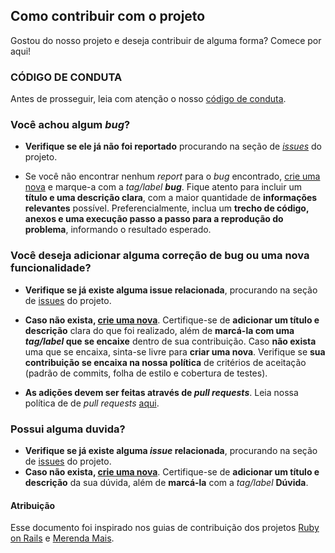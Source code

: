 ## Como contribuir com o projeto
Gostou do nosso projeto e deseja contribuir de alguma forma? Comece por aqui! 

### CÓDIGO DE CONDUTA
Antes de prosseguir, leia com atenção o nosso [código de conduta](https://github.com/fga-eps-mds/2018.2-Lino/blob/master/CODE_OF_CONDUCT.md).

### **Você achou algum *bug*?**
*  **Verifique se ele já não foi reportado** procurando na seção de *[issues](https://github.com/fga-eps-mds/2018.2-Lino/issues)* do projeto.

*  Se você não encontrar nenhum *report* para o *bug* encontrado, [crie uma nova](https://github.com/fga-eps-mds/2018.2-Lino/issues) e marque-a com a *tag/label* ***bug***. 
Fique atento para incluir um **título e uma descrição clara**, com a maior quantidade de **informações relevantes** possível. Preferencialmente, inclua um **trecho de código, anexos e uma execução passo a passo para a reprodução do problema**, informando o resultado esperado.

### **Você deseja adicionar alguma correção de bug ou uma nova funcionalidade?**
*  **Verifique se já existe alguma issue relacionada**, procurando na seção de [issues](https://github.com/fga-eps-mds/2018.2-Lino/issues) do projeto.

* **Caso não exista, [crie uma nova](https://github.com/fga-eps-mds/2018.2-Lino/issues)**. Certifique-se de **adicionar um título e descrição** clara do que foi realizado, além de **marcá-la com uma *tag/label* que se encaixe** dentro de sua contribuição. Caso **não exista** uma que se encaixa, sinta-se livre para **criar uma nova**. Verifique se **sua contribuição se encaixa na nossa política** de critérios de aceitação (padrão de commits, folha de estilo e cobertura de testes).
* **As adições devem ser feitas através de *pull requests***. Leia nossa política de de *pull requests* [aqui](https://github.com/fga-eps-mds/2018.2-Lino/blob/Policies/docs/policies/pull_request.md).

### Possui alguma duvida?
*  **Verifique se já existe alguma *issue* relacionada**, procurando na seção de [issues](https://github.com/fga-eps-mds/2018.2-Lino/issues) do projeto.
* **Caso não exista, [crie uma nova](https://github.com/fga-eps-mds/2018.2-Lino/issues)**. Certifique-se de **adicionar um título e descrição** da sua dúvida, além de **marcá-la** com a *tag/label* **Dúvida**. 

####  Atribuição
Esse documento foi inspirado nos guias de contribuição dos projetos [Ruby on Rails](https://github.com/rails/rails/blob/master/CONTRIBUTING.md) e [Merenda Mais](https://github.com/fga-eps-mds/2017.2-MerendaMais/blob/master/CONTRIBUTING.md).